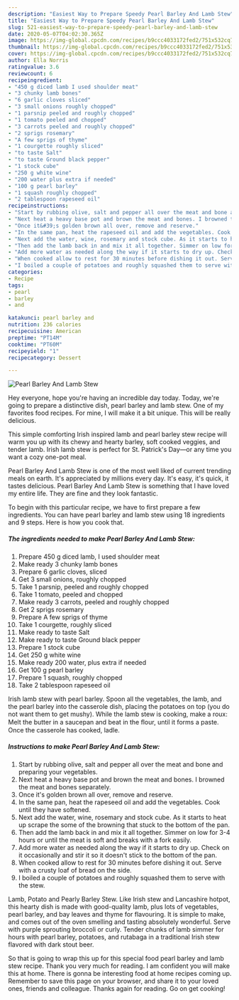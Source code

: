 ```yaml
---
description: "Easiest Way to Prepare Speedy Pearl Barley And Lamb Stew"
title: "Easiest Way to Prepare Speedy Pearl Barley And Lamb Stew"
slug: 521-easiest-way-to-prepare-speedy-pearl-barley-and-lamb-stew
date: 2020-05-07T04:02:30.365Z
image: https://img-global.cpcdn.com/recipes/b9ccc4033172fed2/751x532cq70/pearl-barley-and-lamb-stew-recipe-main-photo.jpg
thumbnail: https://img-global.cpcdn.com/recipes/b9ccc4033172fed2/751x532cq70/pearl-barley-and-lamb-stew-recipe-main-photo.jpg
cover: https://img-global.cpcdn.com/recipes/b9ccc4033172fed2/751x532cq70/pearl-barley-and-lamb-stew-recipe-main-photo.jpg
author: Ella Norris
ratingvalue: 3.6
reviewcount: 6
recipeingredient:
- "450 g diced lamb I used shoulder meat"
- "3 chunky lamb bones"
- "6 garlic cloves sliced"
- "3 small onions roughly chopped"
- "1 parsnip peeled and roughly chopped"
- "1 tomato peeled and chopped"
- "3 carrots peeled and roughly chopped"
- "2 sprigs rosemary"
- "A few sprigs of thyme"
- "1 courgette roughly sliced"
- "to taste Salt"
- "to taste Ground black pepper"
- "1 stock cube"
- "250 g white wine"
- "200 water plus extra if needed"
- "100 g pearl barley"
- "1 squash roughly chopped"
- "2 tablespoon rapeseed oil"
recipeinstructions:
- "Start by rubbing olive, salt and pepper all over the meat and bone and preparing your vegetables."
- "Next heat a heavy base pot and brown the meat and bones. I browned the meat and bones separately."
- "Once it&#39;s golden brown all over, remove and reserve."
- "In the same pan, heat the rapeseed oil and add the vegetables. Cook until they have softened."
- "Next add the water, wine, rosemary and stock cube. As it starts to heat up scrape the some of the browning that stuck to the bottom of the pan."
- "Then add the lamb back in and mix it all together. Simmer on low for 3-4 hours or until the meat is soft and breaks with a fork easily."
- "Add more water as needed along the way if it starts to dry up. Check on it occasionally and stir it so it doesn&#39;t stick to the bottom of the pan."
- "When cooked allow to rest for 30 minutes before dishing it out. Serve with a crusty loaf of bread on the side."
- "I boiled a couple of potatoes and roughly squashed them to serve with the stew."
categories:
- Recipe
tags:
- pearl
- barley
- and

katakunci: pearl barley and 
nutrition: 236 calories
recipecuisine: American
preptime: "PT14M"
cooktime: "PT60M"
recipeyield: "1"
recipecategory: Dessert

---
```



![Pearl Barley And Lamb Stew](https://img-global.cpcdn.com/recipes/b9ccc4033172fed2/751x532cq70/pearl-barley-and-lamb-stew-recipe-main-photo.jpg)

Hey everyone, hope you're having an incredible day today. Today, we're going to prepare a distinctive dish, pearl barley and lamb stew. One of my favorites food recipes. For mine, I will make it a bit unique. This will be really delicious.

This simple comforting Irish inspired lamb and pearl barley stew recipe will warm you up with its chewy and hearty barley, soft cooked veggies, and tender lamb. Irish lamb stew is perfect for St. Patrick&#39;s Day—or any time you want a cozy one-pot meal.

Pearl Barley And Lamb Stew is one of the most well liked of current trending meals on earth. It's appreciated by millions every day. It's easy, it's quick, it tastes delicious. Pearl Barley And Lamb Stew is something that I have loved my entire life. They are fine and they look fantastic.


To begin with this particular recipe, we have to first prepare a few ingredients. You can have pearl barley and lamb stew using 18 ingredients and 9 steps. Here is how you cook that.

<!--inarticleads1-->

##### The ingredients needed to make Pearl Barley And Lamb Stew:

1. Prepare 450 g diced lamb, I used shoulder meat
1. Make ready 3 chunky lamb bones
1. Prepare 6 garlic cloves, sliced
1. Get 3 small onions, roughly chopped
1. Take 1 parsnip, peeled and roughly chopped
1. Take 1 tomato, peeled and chopped
1. Make ready 3 carrots, peeled and roughly chopped
1. Get 2 sprigs rosemary
1. Prepare A few sprigs of thyme
1. Take 1 courgette, roughly sliced
1. Make ready to taste Salt
1. Make ready to taste Ground black pepper
1. Prepare 1 stock cube
1. Get 250 g white wine
1. Make ready 200 water, plus extra if needed
1. Get 100 g pearl barley
1. Prepare 1 squash, roughly chopped
1. Take 2 tablespoon rapeseed oil


Irish lamb stew with pearl barley. Spoon all the vegetables, the lamb, and the pearl barley into the casserole dish, placing the potatoes on top (you do not want them to get mushy). While the lamb stew is cooking, make a roux: Melt the butter in a saucepan and beat in the ﬂour, until it forms a paste. Once the casserole has cooked, ladle. 

<!--inarticleads2-->

##### Instructions to make Pearl Barley And Lamb Stew:

1. Start by rubbing olive, salt and pepper all over the meat and bone and preparing your vegetables.
1. Next heat a heavy base pot and brown the meat and bones. I browned the meat and bones separately.
1. Once it&#39;s golden brown all over, remove and reserve.
1. In the same pan, heat the rapeseed oil and add the vegetables. Cook until they have softened.
1. Next add the water, wine, rosemary and stock cube. As it starts to heat up scrape the some of the browning that stuck to the bottom of the pan.
1. Then add the lamb back in and mix it all together. Simmer on low for 3-4 hours or until the meat is soft and breaks with a fork easily.
1. Add more water as needed along the way if it starts to dry up. Check on it occasionally and stir it so it doesn&#39;t stick to the bottom of the pan.
1. When cooked allow to rest for 30 minutes before dishing it out. Serve with a crusty loaf of bread on the side.
1. I boiled a couple of potatoes and roughly squashed them to serve with the stew.


Lamb, Potato and Pearly Barley Stew. Like Irish stew and Lancashire hotpot, this hearty dish is made with good-quality lamb, plus lots of vegetables, pearl barley, and bay leaves and thyme for flavouring. It is simple to make, and comes out of the oven smelling and tasting absolutely wonderful. Serve with purple sprouting broccoli or curly. Tender chunks of lamb simmer for hours with pearl barley, potatoes, and rutabaga in a traditional Irish stew flavored with dark stout beer. 

So that is going to wrap this up for this special food pearl barley and lamb stew recipe. Thank you very much for reading. I am confident you will make this at home. There is gonna be interesting food at home recipes coming up. Remember to save this page on your browser, and share it to your loved ones, friends and colleague. Thanks again for reading. Go on get cooking!
